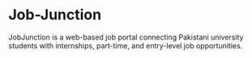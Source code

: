# Job-Junction
JobJunction is a web-based job portal connecting Pakistani university students with internships, part-time, and entry-level job opportunities.
